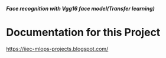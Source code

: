 ___Face recognition with Vgg16 face model(Transfer learning)___

# Documentation for this Project

https://iiec-mlops-projects.blogspot.com/
